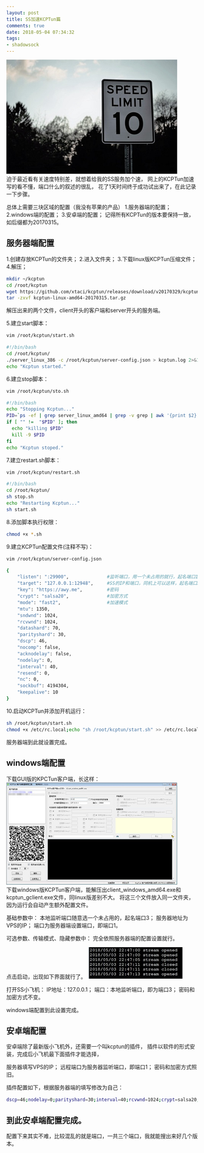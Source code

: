 ```yaml
---
layout: post
title: SS加速KCPTun篇
comments: true
date: 2018-05-04 07:34:32
tags:
- shadowsock
---
```

![](/assets/images/180504_1.jpg)  
迫于最近看有关速度特别差，就想着给我的SS服务加个速，
网上的KCPTun加速写的看不懂，端口什么的叙述的很乱，
花了1天时间终于成功试出来了，在此记录一下步骤。
<!--more-->
总体上需要三块区域的配置（我没有苹果的产品）
1.服务器端的配置；
2.windows端的配置；
3.安卓端的配置；
记得所有KCPTun的版本要保持一致，如后缀都为20170315。

## 服务器端配置
1.创建存放KCPTun的文件夹；
2.进入文件夹；
3.下载linux版KCPTun压缩文件；
4.解压；

``` bash
mkdir ~/kcptun
cd /root/kcptun
wget https://github.com/xtaci/kcptun/releases/download/v20170329/kcptun-linux-amd64-20170315.tar.gz
tar -zxvf kcptun-linux-amd64-20170315.tar.gz
```
解压出来的两个文件，client开头的客户端和server开头的服务端。

5.建立start脚本：
``` bash
vim /root/kcptun/start.sh
```
``` bash
#!/bin/bash
cd /root/kcptun/
./server_linux_386 -c /root/kcptun/server-config.json > kcptun.log 2>&1 &
echo "Kcptun started."
```

6.建立stop脚本：
``` bash
vim /root/kcptun/sto.sh
```
``` bash
#!/bin/bash
echo "Stopping Kcptun..."
PID=`ps -ef | grep server_linux_amd64 | grep -v grep | awk '{print $2}'`
if [ "" !=  "$PID" ]; then
  echo "killing $PID"
  kill -9 $PID
fi
echo "Kcptun stoped."
```

7.建立restart.sh脚本：
``` bash
vim /root/kcptun/restart.sh
```
``` bash
#!/bin/bash
cd /root/kcptun/
sh stop.sh
echo "Restarting Kcptun..."
sh start.sh
```

8.添加脚本执行权限：
``` bash
chmod +x *.sh
```

9.建立KCPTun配置文件(注释不写)：
``` bash
vim /root/kcptun/server-config.json
```
``` bash
{
    "listen": ":29900",              #监听端口，用一个未占用的就行，起名端口1
    "target": "127.0.0.1:12948",     #SS的IP和端口，同机上可以这样，起名端口2
    "key": "https://awy.me",         #密码
    "crypt": "salsa20",              #加密方式
    "mode": "fast2",                 #加速模式
    "mtu": 1350,
    "sndwnd": 1024,
    "rcvwnd": 1024,
    "datashard": 70,
    "parityshard": 30,
    "dscp": 46,
    "nocomp": false,
    "acknodelay": false,
    "nodelay": 0,
    "interval": 40,
    "resend": 0,
    "nc": 0,
    "sockbuf": 4194304,
    "keepalive": 10
}
```

10.启动KCPTun并添加开机运行：
``` bash
sh /root/kcptun/start.sh
chmod +x /etc/rc.local;echo "sh /root/kcptun/start.sh" >> /etc/rc.local
```

服务器端到此就设置完成。

## windows端配置
下载GUI版的KPCTun客户端，长这样：
![](/assets/images/180504_2.jpg)  
下载windows版KCPTun客户端，能解压出client_windows_amd64.exe和kcptun_gclient.exe文件，同linux版差别不大。
将这三个文件放入同一文件夹，因为运行会自动产生额外配置文件。

基础参数中：
本地监听端口随意选一个未占用的，起名端口3；
服务器地址为VPS的IP；
端口为服务器端设置端口，即端口1。

可选参数、传输模式、隐藏参数中：
完全依照服务器端的配置设置就行。

点击启动，出现如下界面就行了。
![](/assets/images/180504_3.jpg) 

打开SS小飞机：
IP地址：127.0.0.1；
端口：本地监听端口，即为端口3；
密码和加密方式不变。

windows端配置到此设置完成。

## 安卓端配置
安卓端除了最新版小飞机外，还需要一个叫kcptun的插件，
插件以软件的形式安装，完成后小飞机最下面插件才能选择，

服务器填写VPS的IP；
远程端口为服务器监听端口，即端口1；
密码和加密方式照旧。

插件配置如下，根据服务器端的填写修改为自己：
``` bash
dscp=46;nodelay=0;parityshard=30;interval=40;rcvwnd=1024;crypt=salsa20;nc=0;acknodelay;resend=2;autoexpire=0;key=kcptun;mode=fast2;mtu=1350;datashard=70;keepalive=10;sndwnd=1024;sockbuf=4194304
```
到此安卓端配置完成。
---

配置下来其实不难，比较混乱的就是端口，一共三个端口，我就能搜出来好几个版本。